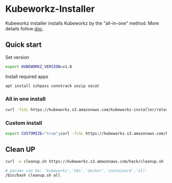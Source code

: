# Kubeworkz-Installer

Kubeworkz installer installs Kubeworkz by the "all-in-one" method. More details follow [doc](https://kubeworkz.io/docs/installation-guide/).

## Quick start

Set version

```bash
export KUBEWORKZ_VERSION=v1.8
```

Install required apps
```bash
apt install sshpass conntrack unzip socat
```

### All in one install

```bash
curl -fsSL https://kubeworkz.s3.amazonaws.com/kubeworkz-installer/release/v1.3/entry.sh | bash
```

### Custom install

```bash
export CUSTOMIZE="true";curl -fsSL https://kubeworkz.s3.amazonaws.com/kubeworkz-installer/release/v1.3/entry.sh | bash
```

## Clean UP

```bash
curl -o cleanup.sh https://kubeworkz.s3.amazonaws.com/hack/cleanup.sh
```

```bash
# params can be: 'kubeworkz','k8s','docker','containerd','all'
/bin/bash cleanup.sh all
```
